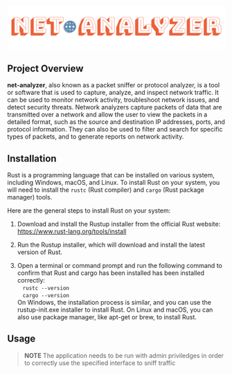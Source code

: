 ![](logo.png "prj_name")

## Project Overview
**net-analyzer**, also known as a packet sniffer or protocol analyzer, is a tool or software that is used to capture, analyze, and inspect network traffic. It can be used to monitor network activity, troubleshoot network issues, and detect security threats. Network analyzers capture packets of data that are transmitted over a network and allow the user to view the packets in a detailed format, such as the source and destination IP addresses, ports, and protocol information. They can also be used to filter and search for specific types of packets, and to generate reports on network activity.

## Installation
Rust is a programming language that can be installed on various system, including Windows, macOS, and Linux.
To install Rust on your system, you will need to install the `rustc` (Rust compiler) and `cargo` (Rust package manager) tools.

Here are the general steps to install Rust on your system:
1. Download and install the Rustup installer from the official Rust website: https://www.rust-lang.org/tools/install
2. Run the Rustup installer, which will download and install the latest version of Rust.

3. Open a terminal or command prompt and run the following command to confirm that Rust and cargo has been installed has been installed correctly:\
   `rustc --version`\
   `cargo --version`\
On Windows, the installation process is similar, and you can use the rustup-init.exe installer to install Rust. On Linux and macOS, you can also use package manager, like apt-get or brew, to install Rust.

## Usage
> **NOTE**
> The application needs to be run with admin priviledges in order to correctly use the specified interface to sniff traffic
> 

